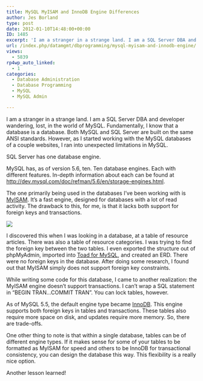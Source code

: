 ```yaml
---
title: MySQL MyISAM and InnoDB Engine Differences
author: Jes Borland
type: post
date: 2012-01-10T14:48:00+00:00
ID: 1485
excerpt: 'I am a stranger in a strange land. I am a SQL Server DBA and developer wandering, lost, in the world of MySQL. Fundamentally, I know that a database is a database. Both MySQL and SQL Server are built on the same ANSI standards. However, as I started wor&hellip;'
url: /index.php/datamgmt/dbprogramming/mysql-myisam-and-innodb-engine/
views:
  - 5839
rp4wp_auto_linked:
  - 1
categories:
  - Database Administration
  - Database Programming
  - MySQL
  - MySQL Admin

---
```

I am a stranger in a strange land. I am a SQL Server DBA and developer wandering, lost, in the world of MySQL. Fundamentally, I know that a database is a database. Both MySQL and SQL Server are built on the same ANSI standards. However, as I started working with the MySQL databases of a couple websites, I ran into unexpected limitations in MySQL. 

SQL Server has one database engine. 

MySQL has, as of version 5.6, ten. Ten database engines. Each with different features. In-depth information about each can be found at <http://dev.mysql.com/doc/refman/5.6/en/storage-engines.html>. 

The one primarily being used in the databases I&#8217;ve been working with is [MyISAM][1]. It&#8217;s a fast engine, designed for databases with a lot of read activity. The drawback to this, for me, is that it lacks both support for foreign keys and transactions. 

![][2]

I discovered this when I was looking in a database, at a table of resource articles. There was also a table of resource categories. I was trying to find the foreign key between the two tables. I even exported the structure out of phpMyAdmin, imported into [Toad for MySQL][3], and created an ERD. There were no foreign keys in the database. After doing some research, I found out that MyISAM simply does not support foreign key constraints. 

While writing some code for this database, I came to another realization: the MyISAM engine doesn&#8217;t support transactions. I can&#8217;t wrap a SQL statement in &#8220;BEGIN TRAN&#8230;COMMIT TRAN&#8221;. You can lock tables, however. 

As of MySQL 5.5, the default engine type became [InnoDB][4]. This engine supports both foreign keys in tables and transactions. These tables also require more space on disk, and updates require more memory. So, there are trade-offs. 

One other thing to note is that within a single database, tables can be of different engine types. If it makes sense for some of your tables to be formatted as MyISAM for speed and others to be InnoDB for transactional consistency, you can design the database this way. This flexibility is a really nice option. 

Another lesson learned!

 [1]: http://dev.mysql.com/doc/refman/5.6/en/myisam-storage-engine.html
 [2]: http://upload.wikimedia.org/wikipedia/en/thumb/f/f4/The_Scream.jpg/220px-The_Scream.jpg ""
 [3]: http://www.quest.com/toad-for-mysql/
 [4]: http://dev.mysql.com/doc/refman/5.6/en/innodb-storage-engine.html